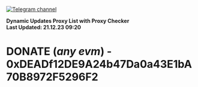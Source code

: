 [![Telegram channel](https://img.shields.io/endpoint?url=https://runkit.io/damiankrawczyk/telegram-badge/branches/master?url=https://t.me/n4z4v0d)](https://t.me/n4z4v0d) 

**Dynamic Updates Proxy List with Proxy Checker**  
**Last Updated: 21.12.23 09:20**

# DONATE (_any evm_) - 0xDEADf12DE9A24b47Da0a43E1bA70B8972F5296F2
